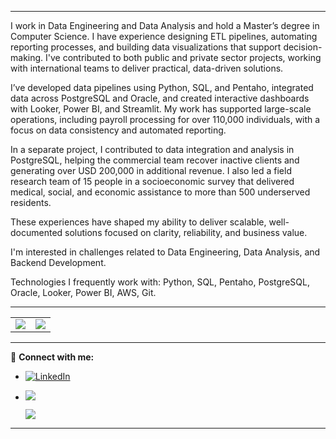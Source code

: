 
---

I work in Data Engineering and Data Analysis and hold a Master’s degree in Computer Science. I have experience designing ETL pipelines, automating reporting processes, and building data visualizations that support decision-making. I've contributed to both public and private sector projects, working with international teams to deliver practical, data-driven solutions.

I’ve developed data pipelines using Python, SQL, and Pentaho, integrated data across PostgreSQL and Oracle, and created interactive dashboards with Looker, Power BI, and Streamlit. My work has supported large-scale operations, including payroll processing for over 110,000 individuals, with a focus on data consistency and automated reporting.

In a separate project, I contributed to data integration and analysis in PostgreSQL, helping the commercial team recover inactive clients and generating over USD 200,000 in additional revenue. I also led a field research team of 15 people in a socioeconomic survey that delivered medical, social, and economic assistance to more than 500 underserved residents.

These experiences have shaped my ability to deliver scalable, well-documented solutions focused on clarity, reliability, and business value.

I'm interested in challenges related to Data Engineering, Data Analysis, and Backend Development.

Technologies I frequently work with: Python, SQL, Pentaho, PostgreSQL, Oracle, Looker, Power BI, AWS, Git.

---

<table>
  <tr>
    <td>
      <img src="https://github-readme-stats.vercel.app/api?username=douglasepol&show_icons=true&title_color=783c00&text_color=af552e&icon_color=783c00&bg_color=f8efd4&cache_seconds=2300">
    </td>
    <td>
      <img src="https://github-readme-stats.vercel.app/api/top-langs/?username=douglasepol&layout=compact&title_color=783c00&text_color=af552e&bg_color=f8efd4">
    </td>
  </tr>
</table>

---

🔗 **Connect with me:**
- [![LinkedIn](https://img.shields.io/badge/linkedin-%230077B5.svg?style=for-the-badge&logo=linkedin&logoColor=white)](https://www.linkedin.com/in/douglas-sepol/)
- <a href="mailto:douglasmendes18ds@gmail.com" target="_blank">
    <img src="https://img.shields.io/badge/Gmail-D14836?style=for-the-badge&logo=gmail&logoColor=white" />
  </a>


  ![](https://komarev.com/ghpvc/?username=douglasepol&color=lightgrey)  
---
